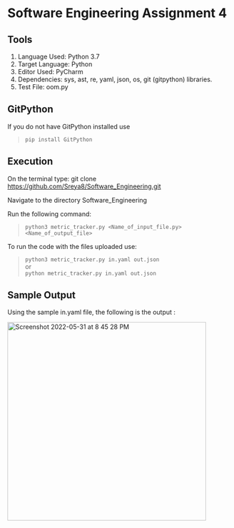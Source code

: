 # Software Engineering Assignment 4

## Tools
1. Language Used: Python 3.7
2. Target Language: Python
3. Editor Used: PyCharm
4. Dependencies: sys, ast, re, yaml, json, os, git (gitpython) libraries.
5. Test File: oom.py

## GitPython
If you do not have GitPython installed use
> ````pip install GitPython````

## Execution
On the terminal type:
git clone https://github.com/Sreya8/Software_Engineering.git

Navigate to the directory Software_Engineering

Run the following command:
> ````python3 metric_tracker.py <Name_of_input_file.py> <Name_of_output_file>````

To run the code with the files uploaded use:
> ````python3 metric_tracker.py in.yaml out.json````</br>
or </br>
> ````python metric_tracker.py in.yaml out.json````

## Sample Output
Using the sample in.yaml file, the following is the output :

<img width="445" alt="Screenshot 2022-05-31 at 8 45 28 PM" src="https://user-images.githubusercontent.com/54528672/171165855-1f874cfe-1ea8-4447-b97b-0a198dae8a1d.png">

